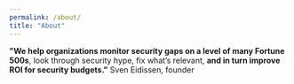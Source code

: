 ```yaml
---
permalink: /about/
title: "About"
---
```


**"We help organizations monitor security gaps on a level of many Fortune 500s**, 
look through security hype,
fix what’s relevant, 
**and in turn improve ROI for security budgets."**
Sven Eidissen, founder